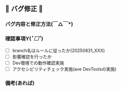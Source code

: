 ## 🌸 バグ修正 🌸

### バグ内容と修正方法(￣△￣*)



### 確認事項Y(*ﾟ□ﾟ*)

- [ ] branch名はルールに従ったか(20250831_XXX)
- [ ] 影響確認を行ったか
- [ ] Dev環境での動作確認実施
- [ ] アクセシビリティチェック実施(ave DevToolsの実施)

### 備考(あれば)